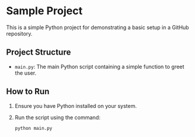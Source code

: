 # Sample Project

This is a simple Python project for demonstrating a basic setup in a GitHub repository.

## Project Structure

- `main.py`: The main Python script containing a simple function to greet the user.

## How to Run

1. Ensure you have Python installed on your system.
2. Run the script using the command:

   ```sh
   python main.py

